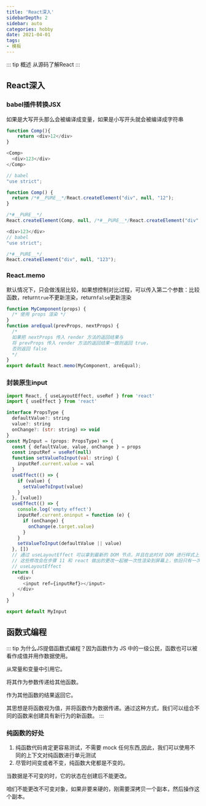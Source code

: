 ```yaml
---
title: 'React深入'
sidebarDepth: 2
sidebar: auto
categories: hobby
date: 2021-04-01
tags:
- 模板
---
```


::: tip 概述
从源码了解React
:::

<!-- more -->


## React深入

### babel插件转换JSX
如果是大写开头那么会被编译成变量，如果是小写开头就会被编译成字符串
```js
function Comp(){
	return <div>12</div>
}

<Comp>
  <div>123</div>
</Comp>

// babel
"use strict";

function Comp() {
  return /*#__PURE__*/React.createElement("div", null, "12");
}

/*#__PURE__*/
React.createElement(Comp, null, /*#__PURE__*/React.createElement("div", null, "123"));
```

```js
<div>123</div>
// babel
"use strict";

/*#__PURE__*/
React.createElement("div", null, "123");
```

### React.memo
默认情况下，只会做浅层比较，如果想控制对比过程，可以传入第二个参数：比较函数，return`true`不更新渲染，return`false`更新渲染
```js
function MyComponent(props) {
  /* 使用 props 渲染 */
}
function areEqual(prevProps, nextProps) {
  /*
  如果把 nextProps 传入 render 方法的返回结果与
  将 prevProps 传入 render 方法的返回结果一致则返回 true，
  否则返回 false
  */
}
export default React.memo(MyComponent, areEqual);
```

### 封装原生input
```js
import React, { useLayoutEffect, useRef } from 'react'
import { useEffect } from 'react'

interface PropsType {
  defaultValue?: string
  value?: string
  onChange?: (str: string) => void
}
const MyInput = (props: PropsType) => {
  const { defaultValue, value, onChange } = props
  const inputRef = useRef(null)
  function setValueToInput(val: string) {
    inputRef.current.value = val
  }
  useEffect(() => {
    if (value) {
      setValueToInput(value)
    }
  }, [value])
  useEffect(() => {
    console.log('empty effect')
    inputRef.current.oninput = function (e) {
      if (onChange) {
        onChange(e.target.value)
      }
    }
    setValueToInput(defaultValue || value)
  }, [])
  // 通过 useLayoutEffect 可以拿到最新的 DOM 节点，并且在此时对 DOM 进行样式上的修改，假设修改了元素的 height，
  // 这些修改会在步骤 11 和 react 做出的更改一起被一次性渲染到屏幕上，依旧只有一次回流、重绘的代价
  // useLayoutEffect
  return (
    <div>
      <input ref={inputRef}></input>
    </div>
  )
}

export default MyInput
```


## 函数式编程
::: tip
为什么JS提倡函数式编程？因为函数作为 JS 中的一级公民，函数也可以被看作成值并用作数据使用。

从常量和变量中引用它。

将其作为参数传递给其他函数。

作为其他函数的结果返回它。

其思想是将函数视为值，并将函数作为数据传递。通过这种方式，我们可以组合不同的函数来创建具有新行为的新函数。
:::

### 纯函数的好处
1. 纯函数代码肯定更容易测试，不需要 mock 任何东西,因此，我们可以使用不同的上下文对纯函数进行单元测试
2. 尽管时间变或者不变，纯函数大佬都是不变的。

当数据是不可变的时，它的状态在创建后不能更改。

咱们不能更改不可变对象，如果非要来硬的，刚需要深拷贝一个副本，然后操作这个副本。

